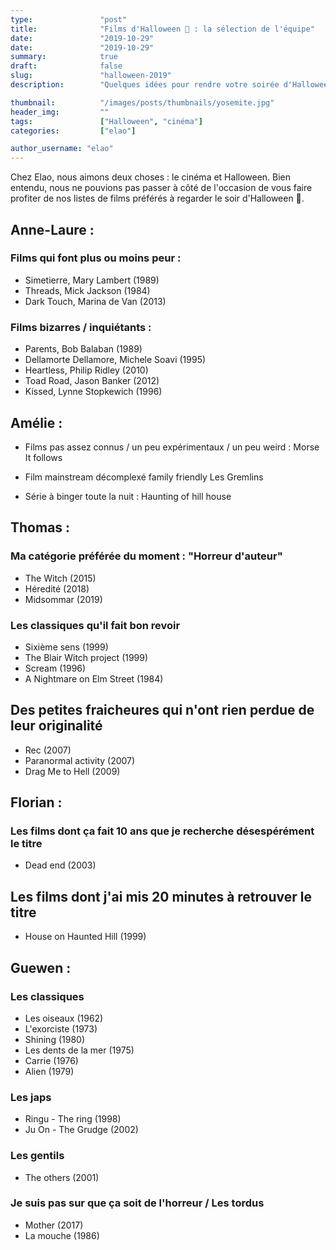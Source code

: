 ```yaml
---
type:               "post"
title:              "Films d'Halloween 🎃 : la sélection de l'équipe"
date:               "2019-10-29"
date:               "2019-10-29"
summary:            true
draft:              false
slug:               "halloween-2019"
description:        "Quelques idées pour rendre votre soirée d'Halloween un peu plus effrayante ou étrange 👻"

thumbnail:          "/images/posts/thumbnails/yosemite.jpg"
header_img:         ""
tags:               ["Halloween", "cinéma"]
categories:         ["elao"]

author_username: "elao"
---
```

Chez Elao, nous aimons deux choses : le cinéma et Halloween. Bien entendu, nous ne pouvions pas passer à côté de l'occasion de vous faire profiter de nos listes de films préférés à regarder le soir d'Halloween 🎃.

## Anne-Laure :

### Films qui font plus ou moins peur :

- Simetierre, Mary Lambert (1989)
- Threads, Mick Jackson (1984)
- Dark Touch, Marina de Van (2013)

### Films bizarres / inquiétants :

- Parents, Bob Balaban (1989)
- Dellamorte Dellamore, Michele Soavi (1995)
- Heartless, Philip Ridley (2010)
- Toad Road, Jason Banker (2012)
- Kissed, Lynne Stopkewich (1996)

## Amélie :

- Films pas assez connus / un peu expérimentaux / un peu weird :
Morse
It follows

- Film mainstream décomplexé family friendly
Les Gremlins

- Série à binger toute la nuit :
Haunting of hill house

## Thomas :

### Ma catégorie préférée du moment : "Horreur d'auteur"

- The Witch (2015)
- Héredité (2018)
- Midsommar (2019)

### Les classiques qu'il fait bon revoir
- Sixième sens (1999)
- The Blair Witch project (1999)
- Scream (1996)
- A Nightmare on Elm Street (1984)

## Des petites fraicheures qui n'ont rien perdue de leur originalité
- Rec (2007)
- Paranormal activity (2007)
- Drag Me to Hell (2009)

## Florian :

### Les films dont ça fait 10 ans que je recherche désespérément le titre
- Dead end (2003)

## Les films dont j'ai mis 20 minutes à retrouver le titre
- House on Haunted Hill (1999)

## Guewen :

### Les classiques

- Les oiseaux (1962)
- L'exorciste (1973)
- Shining (1980)
- Les dents de la mer (1975)
- Carrie (1976)
- Alien (1979)

### Les japs

- Ringu - The ring (1998)
- Ju On - The Grudge (2002)

### Les gentils

- The others (2001)

### Je suis pas sur que ça soit de l'horreur / Les tordus

- Mother (2017)
- La mouche (1986)



